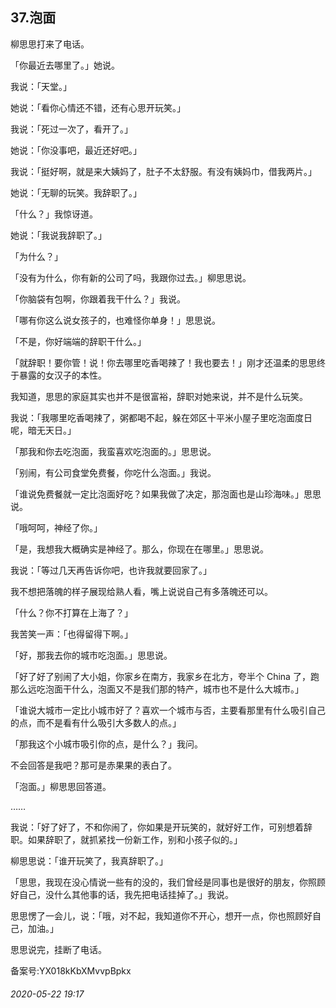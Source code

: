 ## 37.泡面
柳思思打来了电话。


「你最近去哪里了。」她说。


我说：「天堂。」


她说：「看你心情还不错，还有心思开玩笑。」


我说：「死过一次了，看开了。」


她说：「你没事吧，最近还好吧。」


我说：「挺好啊，就是来大姨妈了，肚子不太舒服。有没有姨妈巾，借我两片。」


她说：「无聊的玩笑。我辞职了。」


「什么？」我惊讶道。


她说：「我说我辞职了。」


「为什么？」


「没有为什么，你有新的公司了吗，我跟你过去。」柳思思说。


「你脑袋有包啊，你跟着我干什么？」我说。


「哪有你这么说女孩子的，也难怪你单身！」思思说。


「不是，你好端端的辞职干什么。」


「就辞职！要你管！说！你去哪里吃香喝辣了！我也要去！」刚才还温柔的思思终于暴露的女汉子的本性。


我知道，思思的家庭其实也并不是很富裕，辞职对她来说，并不是什么玩笑。


我说：「我哪里吃香喝辣了，粥都喝不起，躲在郊区十平米小屋子里吃泡面度日呢，暗无天日。」


「那我和你去吃泡面，我蛮喜欢吃泡面的。」思思说。


「别闹，有公司食堂免费餐，你吃什么泡面。」我说。


「谁说免费餐就一定比泡面好吃？如果我做了决定，那泡面也是山珍海味。」思思说。


「哦呵呵，神经了你。」


「是，我想我大概确实是神经了。那么，你现在在哪里。」思思说。


我说：「等过几天再告诉你吧，也许我就要回家了。」


我不想把落魄的样子展现给熟人看，嘴上说说自己有多落魄还可以。


「什么？你不打算在上海了？」


我苦笑一声：「也得留得下啊。」


「好，那我去你的城市吃泡面。」思思说。


「好了好了别闹了大小姐，你家乡在南方，我家乡在北方，夸半个 China 了，跑那么远吃泡面干什么，泡面又不是我们那的特产，城市也不是什么大城市。」


「谁说大城市一定比小城市好了？喜欢一个城市与否，主要看那里有什么吸引自己的点，而不是看有什么吸引大多数人的点。」


「那我这个小城市吸引你的点，是什么？」我问。


不会回答是我吧？那可是赤果果的表白了。


「泡面。」柳思思回答道。


……


我说：「好了好了，不和你闹了，你如果是开玩笑的，就好好工作，可别想着辞职。如果辞职了，就抓紧找一份新工作，别和小孩子似的。」


柳思思说：「谁开玩笑了，我真辞职了。」


「思思，我现在没心情说一些有的没的，我们曾经是同事也是很好的朋友，你照顾好自己，没什么其他事的话，我先把电话挂掉了。」我说。


思思愣了一会儿，说：「哦，对不起，我知道你不开心，想开一点，你也照顾好自己，加油。」


思思说完，挂断了电话。


备案号:YX018kKbXMvvpBpkx


###### 2020-05-22 19:17
